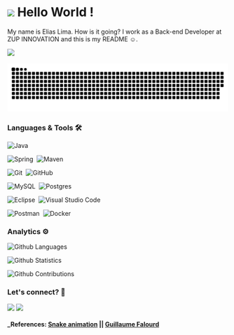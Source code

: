 
<h1><img src="https://emojis.slackmojis.com/emojis/images/1531849430/4246/blob-sunglasses.gif?1531849430" width="30"/> Hello World ! </h1>

My name is Elias Lima. How is it going? I work as a Back-end Developer at ZUP INNOVATION and this is my README ☺.

![](http://estruyf-github.azurewebsites.net/api/VisitorHit?user=Elias-Lima906&repo=Elias-Lima906&countColorcountColor)

![Snake animation](https://github.com/Elias-Lima906/Elias-Lima906/blob/main/svg/github-user-contribution.svg)

### Languages & Tools 🛠

![Java](https://img.shields.io/badge/-Java-05122A?style=flat&logo=Java&logoColor=white)&nbsp;

![Spring](https://img.shields.io/badge/-Spring-05122A?style=flat&logo=spring&logoColor=white)&nbsp;
![Maven](https://img.shields.io/badge/-Maven-05122A?style=flat&logo=apache-maven&logoColor=white)&nbsp;

![Git](https://img.shields.io/badge/-Git-05122A?style=flat&logo=git)&nbsp;
![GitHub](https://img.shields.io/badge/-GitHub-05122A?style=flat&logo=github)&nbsp;

![MySQL](https://img.shields.io/badge/-MySQL-05122A?style=flat&logo=mysql&logoColor=white)&nbsp;
![Postgres](https://img.shields.io/badge/-Postgres-05122A?style=flat&logo=postgresql)&nbsp;

![Eclipse](https://img.shields.io/badge/-Eclipse-05122A?style=flat&logo=eclipse&logoColor=007ACC)&nbsp;
![Visual Studio Code](https://img.shields.io/badge/-Visual%20Studio%20Code-05122A?style=flat&logo=visual-studio-code&logoColor=007ACC)&nbsp;

![Postman](https://img.shields.io/badge/-Postman-05122A?style=flat&logo=postman)&nbsp;
![Docker](https://img.shields.io/badge/-Docker-05122A?style=flat&logo=docker)&nbsp;

### Analytics ⚙️

![Github Languages](https://github-readme-stats.vercel.app/api/top-langs/?username=Elias-Lima906&layout=compact&count_private=true)

![Github Statistics](https://github-readme-stats.vercel.app/api/?username=Elias-Lima906&count_private=true&show_icons=true)

![Github Contributions](https://github-readme-streak-stats.herokuapp.com/?user=Elias-Lima906&hide_border=true)

### Let's connect? 🤝

<p align="left">
	<a href="https://www.linkedin.com/in/elias-lima-298373190"><img src="https://img.shields.io/badge/-LinkedIn-0077B5?style=flat&logo=Linkedin&logoColor=white"/></a>
	<a href="https://www.instagram.com/sr.smith906"><img src="https://img.shields.io/badge/-Instagram-E4405F?style=flat&logo=instagram&logoColor=white"/></a>
</p>

#### _References: [Snake animation](https://github.com/Platane/snk) || [Guillaume Falourd](https://dev.to/guifalourd/step-by-step-to-create-a-readme-for-your-github-profile-1i0g) 
